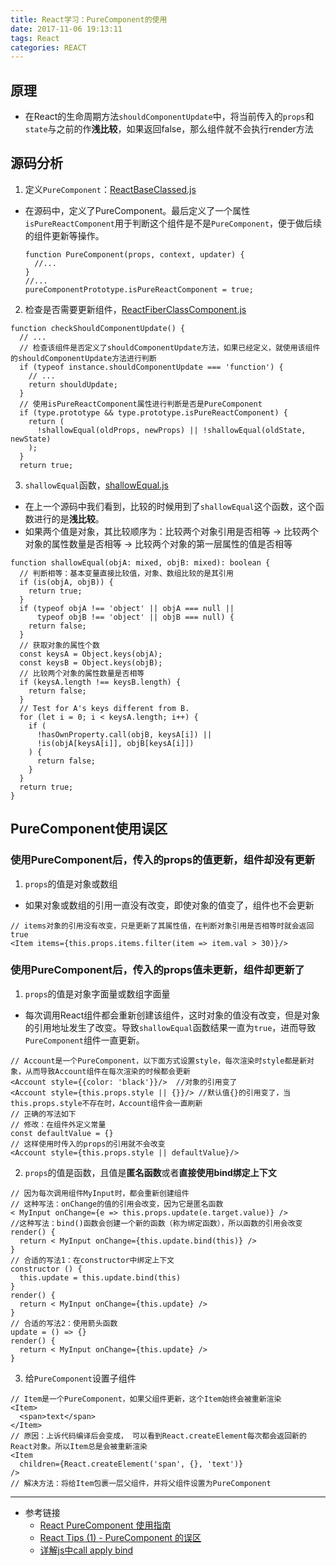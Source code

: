 ```yaml
---
title: React学习：PureComponent的使用
date: 2017-11-06 19:13:11
tags: React
categories: REACT
---
```

## 原理
* 在React的生命周期方法`shouldComponentUpdate`中，将当前传入的`props`和`state`与之前的作**浅比较**，如果返回false，那么组件就不会执行render方法

## 源码分析
1. 定义`PureComponent`：[ReactBaseClassed.js](https://github.com/facebook/react/blob/master/packages/react/src/ReactBaseClasses.js)
  * 在源码中，定义了PureComponent。最后定义了一个属性`isPureReactComponent`用于判断这个组件是不是`PureComponent`，便于做后续的组件更新等操作。
    ```
    function PureComponent(props, context, updater) {
      //...
    }
    //...
    pureComponentPrototype.isPureReactComponent = true;
    ```

2. 检查是否需要更新组件，[ReactFiberClassComponent.js](https://github.com/facebook/react/blob/master/packages/react-reconciler/src/ReactFiberClassComponent.js)
  ```
  function checkShouldComponentUpdate() {
    // ...
    // 检查该组件是否定义了shouldComponentUpdate方法，如果已经定义，就使用该组件的shouldComponentUpdate方法进行判断
    if (typeof instance.shouldComponentUpdate === 'function') {
      // ...
      return shouldUpdate;
    }
    // 使用isPureReactComponent属性进行判断是否是PureComponent
    if (type.prototype && type.prototype.isPureReactComponent) {
      return (
        !shallowEqual(oldProps, newProps) || !shallowEqual(oldState, newState)
      );
    }
    return true;
  ```
3. `shallowEqual`函数，[shallowEqual.js](https://github.com/facebook/fbjs/blob/master/packages/fbjs/src/core/shallowEqual.js)
  * 在上一个源码中我们看到，比较的时候用到了`shallowEqual`这个函数，这个函数进行的是**浅比较**。
  * 如果两个值是对象，其比较顺序为：比较两个对象引用是否相等 -> 比较两个对象的属性数量是否相等 -> 比较两个对象的第一层属性的值是否相等
  ```
  function shallowEqual(objA: mixed, objB: mixed): boolean {
    // 判断相等：基本变量直接比较值，对象、数组比较的是其引用
    if (is(objA, objB)) {
      return true;
    }
    if (typeof objA !== 'object' || objA === null ||
        typeof objB !== 'object' || objB === null) {
      return false;
    }
    // 获取对象的属性个数
    const keysA = Object.keys(objA);
    const keysB = Object.keys(objB);
    // 比较两个对象的属性数量是否相等
    if (keysA.length !== keysB.length) {
      return false;
    }
    // Test for A's keys different from B.
    for (let i = 0; i < keysA.length; i++) {
      if (
        !hasOwnProperty.call(objB, keysA[i]) ||
        !is(objA[keysA[i]], objB[keysA[i]])
      ) {
        return false;
      }
    }
    return true;
  }
  ```

## PureComponent使用误区
### 使用PureComponent后，传入的props的值更新，组件却没有更新
1. `props`的值是对象或数组
  * 如果对象或数组的引用一直没有改变，即使对象的值变了，组件也不会更新
  ```
  // items对象的引用没有改变，只是更新了其属性值，在判断对象引用是否相等时就会返回true
  <Item items={this.props.items.filter(item => item.val > 30)}/>
  ```
### 使用PureComponent后，传入的props值未更新，组件却更新了
1. `props`的值是对象字面量或数组字面量
  * 每次调用React组件都会重新创建该组件，这时对象的值没有改变，但是对象的引用地址发生了改变。导致`shallowEqual`函数结果一直为`true`，进而导致`PureComponent`组件一直更新。
  ```
  // Account是一个PureComponent，以下面方式设置style，每次渲染时style都是新对象，从而导致Account组件在每次渲染的时候都会更新
  <Account style={{color: 'black'}}/>  //对象的引用变了
  <Account style={this.props.style || {}}/> //默认值{}的引用变了，当this.props.style不存在时，Account组件会一直刷新
  // 正确的写法如下
  // 修改：在组件外定义常量
  const defaultValue = {}
  // 这样使用时传入的props的引用就不会改变
  <Account style={this.props.style || defaultValue}/>
  ```

2. `props`的值是函数，且值是**匿名函数**或者**直接使用bind绑定上下文**
  ```
  // 因为每次调用组件MyInput时，都会重新创建组件
  // 这种写法：onChange的值的引用会改变，因为它是匿名函数
  < MyInput onChange={e => this.props.update(e.target.value)} />
  //这种写法：bind()函数会创建一个新的函数（称为绑定函数），所以函数的引用会改变
  render() {
    return < MyInput onChange={this.update.bind(this)} />
  }
  // 合适的写法1：在constructor中绑定上下文
  constructor () {
    this.update = this.update.bind(this)
  }
  render() {
    return < MyInput onChange={this.update} />
  }
  // 合适的写法2：使用箭头函数
  update = () => {}
  render() {
    return < MyInput onChange={this.update} />
  }
  ```

3. 给`PureComponent`设置子组件
  ```
  // Item是一个PureComponent，如果父组件更新，这个Item始终会被重新渲染
  <Item>
    <span>text</span>
  </Item>
  // 原因：上诉代码编译后会变成， 可以看到React.createElement每次都会返回新的React对象。所以Item总是会被重新渲染
  <Item
    children={React.createElement('span', {}, 'text')}
  />
  // 解决方法：将给Item包裹一层父组件，并将父组件设置为PureComponent
  ```

---
* 参考链接
  - [React PureComponent 使用指南](https://juejin.im/entry/5934c9bc570c35005b556e1a)
  - [React Tips (1) - PureComponent 的误区](https://zhuanlan.zhihu.com/p/29011117)
  - [详解js中call apply bind](http://www.jianshu.com/p/25202260a8f5)
